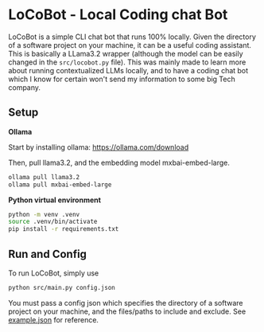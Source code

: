 # LoCoBot - Local Coding chat Bot

LoCoBot is a simple CLI chat bot that runs 100% locally. Given the directory of a software project on your machine, it can be a useful coding assistant. This is basically a LLama3.2 wrapper (although the model can be easily changed in the `src/locobot.py` file). This was mainly made to learn more about running contextualized LLMs locally, and to have a coding chat bot which I know for certain won't send my information to some big Tech company.

## Setup

**Ollama**

Start by installing ollama: https://ollama.com/download


Then, pull llama3.2, and the embedding model mxbai-embed-large.

```sh
ollama pull llama3.2
ollama pull mxbai-embed-large
```

**Python virtual environment**

```sh
python -m venv .venv
source .venv/bin/activate
pip install -r requirements.txt
```

## Run and Config

To run LoCoBot, simply use

```sh
python src/main.py config.json
```

You must pass a config json which specifies the directory of a software project on your machine, and the files/paths to include and exclude. See [example.json](config/example.json) for reference.